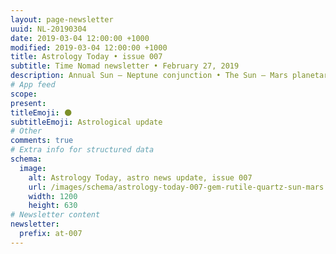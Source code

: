 ```yaml
---
layout: page-newsletter
uuid: NL-20190304
date: 2019-03-04 12:00:00 +1000
modified: 2019-03-04 12:00:00 +1000
title: Astrology Today • issue 007
subtitle: Time Nomad newsletter • February 27, 2019
description: Annual Sun – Neptune conjunction • The Sun – Mars planetary energies and Rutile Quartz gemstone • The great void and the Big Bang… read our regular astrological knowledge stories and news updates.
# App feed
scope: 
present: 
titleEmoji: 🌑
subtitleEmoji: Astrological update
# Other
comments: true
# Extra info for structured data
schema:
  image:
    alt: Astrology Today, astro news update, issue 007
    url: /images/schema/astrology-today-007-gem-rutile-quartz-sun-mars.jpg
    width: 1200
    height: 630
# Newsletter content
newsletter:
  prefix: at-007
---
```


